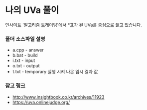 # 나의 UVa 풀이

인사이트 '알고리즘 트레이팅'에서 *표가 된 UVa를 중심으로 풀고 있습니다.

### 폴더 소스파일 설명

- a.cpp - answer
- b.bat - build
- i.txt - input
- o.txt - output
- t.txt - temporary 실행 시켜 나온 임시 결과 값


### 참고 링크

- http://www.insightbook.co.kr/archives/11923
- https://uva.onlinejudge.org/